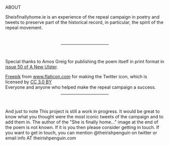 ABOUT

Sheisfinallyhome.ie is an experience of the repeal campaign in poetry and tweets to preserve part of the historical record, in particular, the spirit of the repeal movement.

<br />
<hr style="width: 30%; margin-left: auto; margin-right: auto;" />
<br />

Special thanks to
Amos Greig for publishing the poem itself in print format in [issue 50 of A New Ulster](https://issuu.com/amosgreig/docs/anu69/50).
<div><a href="https://www.flaticon.com/authors/freepik"
title="Freepik">Freepik</a> from <a href="https://www.flaticon.com/"
title="Flaticon">www.flaticon.com</a> for making the Twitter icon, which
is licensed by <a href="http://creativecommons.org/licenses/by/3.0/"
title="Creative Commons BY 3.0" target="_blank">CC 3.0 BY</a></div>
Everyone and anyone who helped make the repeal campaign a success.

<br />
<hr style="width: 30%; margin-left: auto; margin-right: auto;" />
<br />

And just to note
This project is still a work in progress. It would be great to know what you thought were the most iconic tweets of the campaign and to add them in.
The author of the "She is finally home..." image at the end of the poem is not known. If it is you then please consider getting in touch.
If you want to get in touch, you can mention @theirishpenguin on twitter or email info AT theirishpenguin.com
